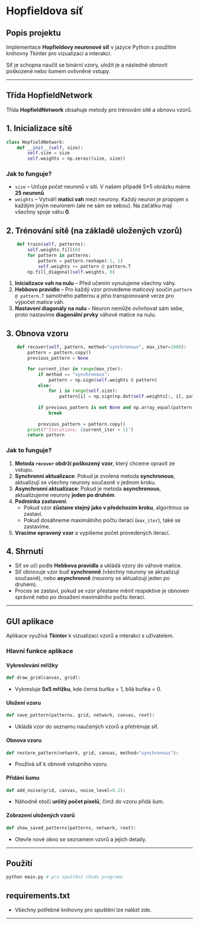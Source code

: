 # Hopfieldova síť

## Popis projektu
Implementace **Hopfieldovy neuronové síť** v jazyce Python s použitím knihovny Tkinter pro vizualizaci a interakci. 

Síť je schopna naučit se binární vzory, uložit je a následně obnovit poškozené nebo šumem ovlivněné vstupy.

---

## **Třída HopfieldNetwork**
Třída **HopfieldNetwork** obsahuje metody pro trénování sítě a obnovu vzorů.

## 1. **Inicializace sítě**

```python
class HopfieldNetwork:
    def __init__(self, size):
        self.size = size
        self.weights = np.zeros((size, size))
```
### Jak to funguje?
- `size` – Určuje počet neuronů v síti. V našem případě 5×5 obrázku máme **25 neuronů**.
- `weights` – Vytváří **matici vah** mezi neurony. Každý neuron je propojen s každým jiným neuronem (ale ne sám se sebou). Na začátku mají všechny spoje váhu **0**.

## 2. **Trénování sítě (na základě uložených vzorů)**

```python
    def train(self, patterns):
        self.weights.fill(0)
        for pattern in patterns:
            pattern = pattern.reshape(-1, 1)
            self.weights += pattern @ pattern.T
        np.fill_diagonal(self.weights, 0)
```
1. **Inicializace vah na nulu** – Před učením vynulujeme všechny váhy.
2. **Hebbovo pravidlo** – Pro každý vzor provedeme maticový součin `pattern @ pattern.T` samotného patternu a jeho transponované verze pro výpočet matice váh.
3. **Nastavení diagonály na nulu** – Neuron nemůže ovlivňovat sám sebe, proto nastavíme **diagonální prvky** váhové matice na nulu.

## 3. **Obnova vzoru**

```python
    def recover(self, pattern, method="synchronous", max_iter=1000):
        pattern = pattern.copy()
        previous_pattern = None

        for current_iter in range(max_iter):
            if method == "synchronous":
                pattern = np.sign(self.weights @ pattern)
            else:
                for i in range(self.size):
                    pattern[i] = np.sign(np.dot(self.weights[:, i], pattern))
            
            if previous_pattern is not None and np.array_equal(pattern, previous_pattern):
                break
            
            previous_pattern = pattern.copy()
        print(f"Iterations: {current_iter + 1}")
        return pattern
```

### Jak to funguje?
1. **Metoda `recover` obdrží poškozený vzor**, který chceme opravit ze vstupu.
2. **Synchronní aktualizace**: Pokud je zvolená metoda **synchronous**, aktualizují se všechny neurony současně v jednom kroku.
3. **Asynchronní aktualizace**: Pokud je metoda **asynchronous**, aktualizujeme neurony **jeden po druhém**.
4. **Podmínka zastavení**:
   - Pokud vzor **zůstane stejný jako v předchozím kroku**, algoritmus se zastaví.
   - Pokud dosáhneme maximálního počtu iterací (`max_iter`), také se zastavíme.
5. **Vracíme opravený vzor** a vypíšeme počet provedených iterací.


## 4. **Shrnutí**
- Síť se učí podle **Hebbova pravidla** a ukládá vzory do váhové matice.  
- Síť obnovuje vzor buď **synchronně** (všechny neurony se aktualizují současně), nebo **asynchronně** (neurony se aktualizují jeden po druhém).
- Proces se zastaví, pokud se vzor přestane měnit respektive je obnoven správně nebo po dosažení maximálního počtu iterací.

---

## **GUI aplikace**
Aplikace využívá **Tkinter** k vizualizaci vzorů a interakci s uživatelem.

### **Hlavní funkce aplikace**

#### **Vykreslování mřížky**
```python
def draw_grid(canvas, grid):
```
- Vykresluje **5x5 mřížku**, kde černá buňka = 1, bílá buňka = 0.

#### **Uložení vzoru**
```python
def save_pattern(patterns, grid, network, canvas, root):
```
- Ukládá vzor do seznamu naučených vzorů a přetrénuje síť.

#### **Obnova vzoru**
```python
def restore_pattern(network, grid, canvas, method="synchronous"):
```
- Používá síť k obnově vstupního vzoru.

#### **Přidání šumu**
```python
def add_noise(grid, canvas, noise_level=0.1):
```
- Náhodně otočí **určitý počet pixelů**, čímž do vzoru přidá šum.

#### **Zobrazení uložených vzorů**
```python
def show_saved_patterns(patterns, network, root):
```
- Otevře nové okno se seznamem vzorů a jejich detaily.

---

## **Použití**
```python
python main.py # pro spuštění chodu programu
```

## **requirements.txt**
- Všechny potřebné knihovny pro spuštění lze nalézt zde.

---

